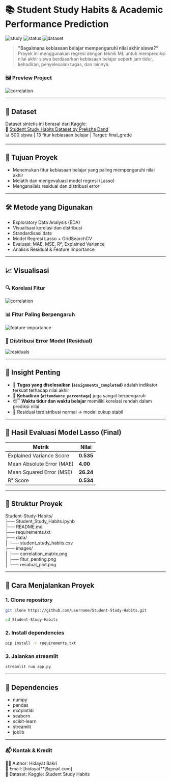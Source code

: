 # 📚 Student Study Habits & Academic Performance Prediction

![study](https://img.shields.io/badge/Project-Type%3A%20ML-blue) ![status](https://img.shields.io/badge/Status-Completed-green) ![dataset](https://img.shields.io/badge/Dataset-Kaggle-orange)

> **"Bagaimana kebiasaan belajar mempengaruhi nilai akhir siswa?"**  
> Proyek ini menggunakan regresi dengan teknik ML untuk memprediksi nilai akhir siswa berdasarkan kebiasaan belajar seperti jam tidur, kehadiran, penyelesaian tugas, dan lainnya.

### 🖼️ Preview Project
![correlation](images/preview_project.png)

---

## 🔗 Dataset
Dataset sintetis ini berasal dari Kaggle:  
📎 [Student Study Habits Dataset by Preksha Dand](https://www.kaggle.com/datasets/prekshad2166/student-study-habits?select=student_study_habits.csv)  
📊 500 siswa | 13 fitur kebiasaan belajar | Target: final_grade

---

## 🎯 Tujuan Proyek
- Menemukan fitur kebiasaan belajar yang paling mempengaruhi nilai akhir
- Melatih dan mengevaluasi model regresi (Lasso)
- Menganalisis residual dan distribusi error

---

## 🛠️ Metode yang Digunakan
- Exploratory Data Analysis (EDA)
- Visualisasi korelasi dan distribusi
- Standardisasi data
- Model Regresi Lasso + GridSearchCV
- Evaluasi: MAE, MSE, R², Explained Variance
- Analisis Residual & Feature Importance

---

## 📈 Visualisasi

### 🔍 Korelasi Fitur
![correlation](images/correlation_matrix.png)

### 📊 Fitur Paling Berpengaruh
![feature-importance](images/fitur_penting.png)

### 🧪 Distribusi Error Model (Residual)
![residuals](images/residual_plot.png)

---

## 🧠 Insight Penting
- 🥇 **Tugas yang diselesaikan (`assignments_completed`)** adalah indikator terkuat terhadap nilai akhir
- 🥈 **Kehadiran (`attendance_percentage`)** juga sangat berpengaruh
- 😴 **Waktu tidur dan waktu belajar** memiliki korelasi rendah dalam prediksi nilai
- 🔁 Residual terdistribusi normal → model cukup stabil

---

## 🧪 Hasil Evaluasi Model Lasso (Final)

| Metrik                     | Nilai         |
|---------------------------|---------------|
| Explained Variance Score  | **0.535**     |
| Mean Absolute Error (MAE) | **4.00**      |
| Mean Squared Error (MSE)  | **26.24**     |
| R² Score                  | **0.534**     |

---

## 📁 Struktur Proyek
Student-Study-Habits/ <br>
├── Student_Study_Habits.ipynb <br>
├── README.md <br> 
├── requirements.txt <br>
├── data/ <br>
│ └── student_study_habits.csv <br>
├── images/ <br>
│ ├── correlation_matrix.png <br>
│ ├── fitur_penting.png <br>
│ └── residual_plot.png <br>


---

## 🚀 Cara Menjalankan Proyek

### 1. Clone repository

```bash
git clone https://github.com/username/Student-Study-Habits.git
```
```bash
cd Student-Study-Habits
```

### 2. Install dependencies
```bash
pip install -r requirements.txt
```

### 3. Jalankan streamlit
```bash
streamlit run app.py
```
---

## 📌 Dependencies
- numpy
- pandas
- matplotlib
- seaborn
- scikit-learn
- streamlit
- joblib
---

### 📬 Kontak & Kredit
👨‍💻 Author: Hidayat Bakri <br>
📧 Email: [hidayat**@gmail.com] <br>
📎 Dataset: Kaggle: Student Study Habits <br>
